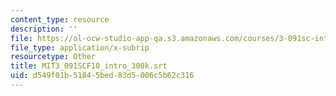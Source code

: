 ```yaml
---
content_type: resource
description: ''
file: https://ol-ocw-studio-app-qa.s3.amazonaws.com/courses/3-091sc-introduction-to-solid-state-chemistry-fall-2010/d549f01b51845bed83d5006c5b62c316_MIT3_091SCF10_intro_300k.vtt
file_type: application/x-subrip
resourcetype: Other
title: MIT3_091SCF10_intro_300k.srt
uid: d549f01b-5184-5bed-83d5-006c5b62c316
---
```

